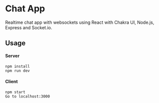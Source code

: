 # Chat App

Realtime chat app with websockets using React with Chakra UI, Node.js, Express and Socket.io.

## Usage

#### Server

```
npm install
npm run dev
```

#### Client

```
npm start
Go to localhost:3000
```
